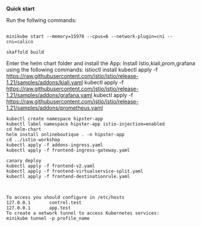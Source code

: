 **Quick start**

Run the follwing commands:

```

minikube start --memory=15970 --cpus=6 --network-plugin=cni --cni=calico

skaffold build
```

Enter the helm chart folder and install the App:
Install Istio,kiali,prom,grafana using the following commands:
istioctl install
kubectl apply -f https://raw.githubusercontent.com/istio/istio/release-1.21/samples/addons/kiali.yaml
kubectl apply -f https://raw.githubusercontent.com/istio/istio/release-1.21/samples/addons/grafana.yaml
kubectl apply -f https://raw.githubusercontent.com/istio/istio/release-1.21/samples/addons/prometheus.yaml

```
kubectl create namespace hipster-app
kubectl label namespace hipster-app istio-injection=enabled
cd helm-chart
helm install onlineboutique . -n hipster-app
cd ../istio-workshop
kubectl apply -f addons-ingress.yaml
kubectl apply -f frontend-ingress-gateway.yaml

canary deploy
kubectl apply -f frontend-v2.yaml
kubectl apply -f frontend-virtualservice-split.yaml
kubectl apply -f frontend-destinationrule.yaml



To access you should configure in /etc/hosts
127.0.0.1       control.test
127.0.0.1       app.test
To create a network tunnel to access Kubernetes services:
minikube tunnel -p profile_name
```
